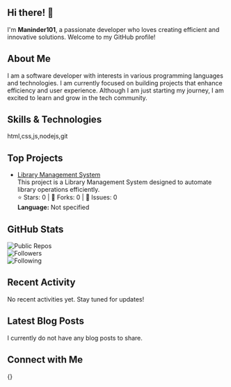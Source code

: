 ## Hi there! 👋

I'm **Maninder101**, a passionate developer who loves creating efficient and innovative solutions. Welcome to my GitHub profile!

## About Me

I am a software developer with interests in various programming languages and technologies. I am currently focused on building projects that enhance efficiency and user experience. Although I am just starting my journey, I am excited to learn and grow in the tech community.

## Skills & Technologies

html,css,js,nodejs,git

## Top Projects

- [Library Management System](https://github.com/Maninder101/library_management_system)  
  This project is a Library Management System designed to automate library operations efficiently.  
  ⭐ Stars: 0 | 🍴 Forks: 0 | 🐛 Issues: 0  
  **Language:** Not specified

## GitHub Stats

![Public Repos](https://img.shields.io/badge/Public%20Repos-1-blue)  
![Followers](https://img.shields.io/badge/Followers-0-lightgrey)  
![Following](https://img.shields.io/badge/Following-0-lightgrey)

## Recent Activity

No recent activities yet. Stay tuned for updates!

## Latest Blog Posts

I currently do not have any blog posts to share.

## Connect with Me

{}
